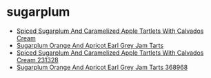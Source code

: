 # sugarplum

 * [Spiced Sugarplum And Caramelized Apple Tartlets With Calvados Cream](../../index/s/spiced-sugarplum-and-caramelized-apple-tartlets-with-calvados-cream-231328.json)
 * [Sugarplum Orange And Apricot Earl Grey Jam Tarts](../../index/s/sugarplum-orange-and-apricot-earl-grey-jam-tarts-368968.json)
 * [Spiced Sugarplum And Caramelized Apple Tartlets With Calvados Cream 231328](../../index/s/spiced-sugarplum-and-caramelized-apple-tartlets-with-calvados-cream-231328.json)
 * [Sugarplum Orange And Apricot Earl Grey Jam Tarts 368968](../../index/s/sugarplum-orange-and-apricot-earl-grey-jam-tarts-368968.json)
